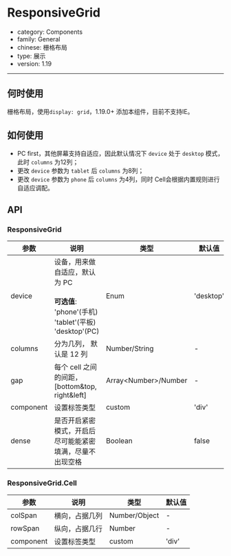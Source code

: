 # ResponsiveGrid

-   category: Components
-   family: General
-   chinese: 栅格布局
-   type: 展示
-   version: 1.19

---

## 何时使用

栅格布局，使用`display: grid`，1.19.0+ 添加本组件，目前不支持IE。

## 如何使用

- PC first，其他屏幕支持自适应，因此默认情况下 `device` 处于 `desktop` 模式，此时 `columns` 为12列；
- 更改 `device` 参数为 `tablet` 后 `columns` 为8列；
- 更改 `device` 参数为 `phone` 后 `columns` 为4列，同时 Cell会根据内置规则进行自适应调配。

## API

### ResponsiveGrid

| 参数        | 说明                                                                               | 类型                      | 默认值       |
| --------- | -------------------------------------------------------------------------------- | ----------------------- | --------- |
| device    | 设备，用来做自适应，默认为 PC<br><br>**可选值**:<br>'phone'(手机)<br>'tablet'(平板)<br>'desktop'(PC) | Enum                    | 'desktop' |
| columns   | 分为几列， 默认是 12 列                                                                   | Number/String           | -         |
| gap       | 每个 cell 之间的间距， [bottom&top, right&left]                                          | Array&lt;Number>/Number | -         |
| component | 设置标签类型                                                                           | custom                  | 'div'     |
| dense     | 是否开启紧密模式，开启后尽可能能紧密填满，尽量不出现空格                                                     | Boolean                 | false     |

### ResponsiveGrid.Cell

| 参数        | 说明      | 类型            | 默认值   |
| --------- | ------- | ------------- | ----- |
| colSpan   | 横向，占据几列 | Number/Object | -     |
| rowSpan   | 纵向，占据几行 | Number        | -     |
| component | 设置标签类型  | custom        | 'div' |
